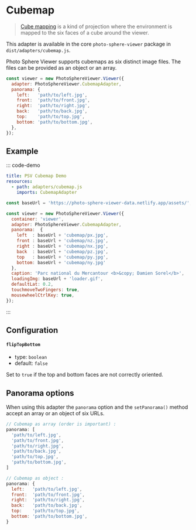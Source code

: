 # Cubemap

> [Cube mapping](https://en.wikipedia.org/wiki/Cube_mapping) is a kind of projection where the environment is mapped to the six faces of a cube around the viewer.

This adapter is available in the core `photo-sphere-viewer` package in `dist/adapters/cubemap.js`.

Photo Sphere Viewer supports cubemaps as six distinct image files. The files can be provided as an object or an array.

```js
const viewer = new PhotoSphereViewer.Viewer({
  adapter: PhotoSphereViewer.CubemapAdapter,
  panorama: {
    left:   'path/to/left.jpg',
    front:  'path/to/front.jpg',
    right:  'path/to/right.jpg',
    back:   'path/to/back.jpg',
    top:    'path/to/top.jpg',
    bottom: 'path/to/bottom.jpg',
  },
});
```


## Example

::: code-demo

```yaml
title: PSV Cubemap Demo
resources:
  - path: adapters/cubemap.js
    imports: CubemapAdapter
```

```js
const baseUrl = 'https://photo-sphere-viewer-data.netlify.app/assets/';

const viewer = new PhotoSphereViewer.Viewer({
  container: 'viewer',
  adapter: PhotoSphereViewer.CubemapAdapter,
  panorama:  {
    left  : baseUrl + 'cubemap/px.jpg',
    front : baseUrl + 'cubemap/nz.jpg',
    right : baseUrl + 'cubemap/nx.jpg',
    back  : baseUrl + 'cubemap/pz.jpg',
    top   : baseUrl + 'cubemap/py.jpg',
    bottom: baseUrl + 'cubemap/ny.jpg'
  },
  caption: 'Parc national du Mercantour <b>&copy; Damien Sorel</b>',
  loadingImg: baseUrl + 'loader.gif',
  defaultLat: 0.2,
  touchmoveTwoFingers: true,
  mousewheelCtrlKey: true,
});
```

:::


## Configuration

#### `flipTopBottom`
- type: `boolean`
- default: `false`

Set to `true` if the top and bottom faces are not correctly oriented.


## Panorama options

When using this adapter the `panorama` option and the `setPanorama()` method accept an array or an object of six URLs.

```js
// Cubemap as array (order is important) :
panorama: [
  'path/to/left.jpg',
  'path/to/front.jpg',
  'path/to/right.jpg',
  'path/to/back.jpg',
  'path/to/top.jpg',
  'path/to/bottom.jpg',
]

// Cubemap as object :
panorama: {
  left:   'path/to/left.jpg',
  front:  'path/to/front.jpg',
  right:  'path/to/right.jpg',
  back:   'path/to/back.jpg',
  top:    'path/to/top.jpg',
  bottom: 'path/to/bottom.jpg',
}
```
